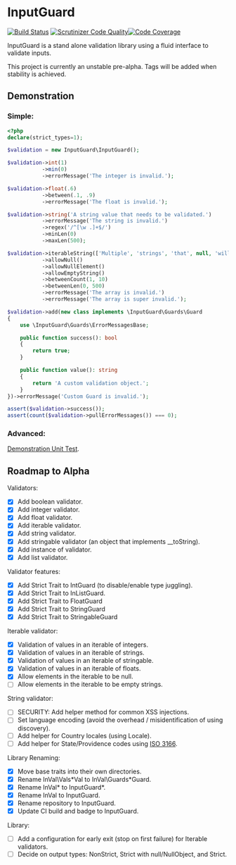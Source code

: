 # InputGuard
[![Build Status](https://travis-ci.com/tfettig01/InputGuard.svg?branch=master)](https://travis-ci.com/tfettig01/InputGuard) [![Scrutinizer Code Quality](https://scrutinizer-ci.com/g/tfettig01/InputGuard/badges/quality-score.png?b=master)](https://scrutinizer-ci.com/g/tfettig01/InputGuard/?branch=master)[![Code Coverage](https://scrutinizer-ci.com/g/tfettig01/InputGuard/badges/coverage.png?b=master)](https://scrutinizer-ci.com/g/tfettig01/InputGuard/?branch=master)

InputGuard is a stand alone validation library using a fluid interface to validate inputs.

This project is currently an unstable pre-alpha. Tags will be added when stability is achieved.

## Demonstration
### Simple:
```php
<?php
declare(strict_types=1);

$validation = new InputGuard\InputGuard();

$validation->int(1)
           ->min(0)
           ->errorMessage('The integer is invalid.');

$validation->float(.6)
           ->between(.1, .9)
           ->errorMessage('The float is invalid.');

$validation->string('A string value that needs to be validated.')
           ->errorMessage('The string is invalid.')
           ->regex('/^[\w .]+$/')
           ->minLen(0)
           ->maxLen(500);

$validation->iterableString(['Multiple', 'strings', 'that', null, 'will', 'validate', 'successfully', ''])
           ->allowNull()
           ->allowNullElement()
           ->allowEmptyString()
           ->betweenCount(1, 10)
           ->betweenLen(0, 500)
           ->errorMessage('The array is invalid.')
           ->errorMessage('The array is super invalid.');

$validation->add(new class implements \InputGuard\Guards\Guard
{
    use \InputGuard\Guards\ErrorMessagesBase;

    public function success(): bool
    {
        return true;
    }

    public function value(): string
    {
        return 'A custom validation object.';
    }
})->errorMessage('Custom Guard is invalid.');

assert($validation->success());
assert(count($validation->pullErrorMessages()) === 0);
```

### Advanced: 
[Demonstration Unit Test](https://github.com/tfettig01/InputGuard/blob/master/tests/DemonstrationTest.php).

## Roadmap to Alpha
Validators:
- [x] Add boolean validator.
- [x] Add integer validator.
- [x] Add float validator.
- [x] Add iterable validator.
- [x] Add string validator.
- [x] Add stringable validator (an object that implements __toString).
- [x] Add instance of validator.
- [x] Add list validator.

Validator features:
- [x] Add Strict Trait to IntGuard (to disable/enable type juggling).
- [x] Add Strict Trait to InListGuard.
- [x] Add Strict Trait to FloatGuard
- [x] Add Strict Trait to StringGuard
- [x] Add Strict Trait to StringableGuard

Iterable validator:
- [x] Validation of values in an iterable of integers.
- [x] Validation of values in an iterable of strings.
- [x] Validation of values in an iterable of stringable.
- [x] Validation of values in an iterable of floats.
- [x] Allow elements in the iterable to be null.
- [ ] Allow elements in the iterable to be empty strings.

String validator:
- [ ] SECURITY: Add helper method for common XSS injections.
- [ ] Set language encoding (avoid the overhead / misidentification of using discovery).
- [ ] Add helper for Country locales (using Locale).
- [ ] Add helper for State/Providence codes using [ISO 3166](https://www.iso.org/iso-3166-country-codes.html).

Library Renaming:
- [x] Move base traits into their own directories.
- [x] Rename InVal\Vals\*Val to InVal\Guards\*Guard.
- [x] Rename InVal\* to InputGuard\*.
- [x] Rename InVal to InputGuard.
- [x] Rename repository to InputGuard.
- [x] Update CI build and badge to InputGuard.

Library:
- [ ] Add a configuration for early exit (stop on first failure) for Iterable validators.
- [ ] Decide on output types: NonStrict, Strict with null/NullObject, and Strict.

